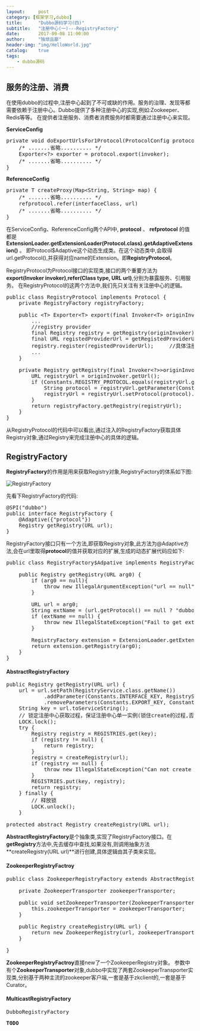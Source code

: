 ```yaml
---
layout:     post
category: [框架学习,dubbo]
title:      "Dubbo源码学习(四)"
subtitle:   "注册中心(一)---RegistryFactory"
date:       2017-09-08 11:00:00
author:     "独顽且鄙"
header-img: "img/HelloWorld.jpg"
catalog:    true
tags:
    - dubbo源码
---
```


## 服务的注册、消费

在使用dubbo的过程中,注册中心起到了不可或缺的作用。服务的治理、发现等都需要依赖于注册中心。Dubbo提供了多种注册中心的实现,例如:Zookeeper、Redis等等。
在提供者注册服务、消费者消费服务时都需要通过注册中心来实现。

**ServiceConfig**

<pre class="prettyprint">
private void doExportUrlsFor1Protocol(ProtocolConfig protocolConfig, List&lt;URL&gt; registryURLs) {
    /* .......省略.......... */
    Exporter&lt;?&gt; exporter = protocol.export(invoker);
    /* .......省略.......... */
}
</pre>


**ReferenceConfig**

<pre class="printprint">
private T createProxy(Map&lt;String, String&gt; map) {
    /* .......省略.......... */
    refprotocol.refer(interfaceClass, url)
    /* .......省略.......... */
}
</pre>

在ServiceConfig、ReferenceConfig两个API中, **protocol** 、 **refprotocol** 的值都是 **ExtensionLoader.getExtensionLoader(Protocol.class).getAdaptiveExtension()** 。
即Protocol$Adaptive这个动态生成类。在这个动态类中,会取得url.getProtocol(),并获得对应name的Extension。即**RegistryProtocol**。

RegistryProtocol为Protocol接口的实现类,接口的两个重要方法为**export(Invoker<T> invoker)**,**refer(Class<T> type, URL url)**,分别为暴露服务、引用服务。
在RegistryProtocol的这两个方法中,我们先只关注有关注册中心的逻辑。

<pre class="prettyprint">
public class RegistryProtocol implements Protocol {
    private RegistryFactory registryFactory;
    
    public &lt;T&gt; Exporter&lt;T&gt; export(final Invoker&lt;T&gt; originInvoker) throws RpcException {
        ...
        //registry provider
        final Registry registry = getRegistry(originInvoker);
        final URL registedProviderUrl = getRegistedProviderUrl(originInvoker);
        registry.register(registedProviderUrl);     //具体注册中心进行注册url
        ...
    }
    
    private Registry getRegistry(final Invoker&lt;?>&gt;originInvoker){
        URL registryUrl = originInvoker.getUrl();
        if (Constants.REGISTRY_PROTOCOL.equals(registryUrl.getProtocol())) {
            String protocol = registryUrl.getParameter(Constants.REGISTRY_KEY, Constants.DEFAULT_DIRECTORY);
            registryUrl = registryUrl.setProtocol(protocol).removeParameter(Constants.REGISTRY_KEY);
        }
        return registryFactory.getRegistry(registryUrl);
    }
}
</pre>

从RegistryProtocol的代码中可以看出,通过注入的RegistryFactory获取具体Registry对象,通过Registry来完成注册中心的具体的逻辑。

## RegistryFactory

**RegistryFactory**的作用是用来获取Registry对象,RegistryFactory的体系如下图:


![RegistryFactory](http://zqimage.oss-cn-beijing.aliyuncs.com/dubbo%E6%BA%90%E7%A0%81/RegistryFactory.png)

先看下RegistryFactory的代码:

<pre class="prettyprint">
@SPI("dubbo")
public interface RegistryFactory {
    @Adaptive({"protocol"})
    Registry getRegistry(URL url);
}
</pre>

RegistryFactory接口只有一个方法,即获取Registry对象,此方法为@Adaptive方法,会在url里取得**protocol**的值并获取对应的扩展,生成的动态扩展代码应如下:

<pre class="prettyprint">
public class RegistryFactory$Adpative implements RegistryFactory {

    public Registry getRegistry(URL arg0) {
        if (arg0 == null){
            throw new IllegalArgumentException("url == null");
        }

        URL url = arg0;
        String extName = (url.getProtocol() == null ? "dubbo" : url.getProtocol());
        if (extName == null) {
            throw new IllegalStateException("Fail to get extension(com.alibaba.dubbo.registry.RegistryFactory) name from url(" + url.toString() + ") use keys([protocol])");
        }

        RegistryFactory extension = ExtensionLoader.getExtensionLoader(RegistryFactory.class).getExtension(extName);
        return extension.getRegistry(arg0);
    }
}
</pre>

#### AbstractRegistryFactory

<pre class="prettyprint">
public Registry getRegistry(URL url) {
	url = url.setPath(RegistryService.class.getName())
			.addParameter(Constants.INTERFACE_KEY, RegistryService.class.getName())
			.removeParameters(Constants.EXPORT_KEY, Constants.REFER_KEY);
	String key = url.toServiceString();
    // 锁定注册中心获取过程，保证注册中心单一实例(锁住create的过程,否则可能重复create)
    LOCK.lock();
    try {
        Registry registry = REGISTRIES.get(key);
        if (registry != null) {
            return registry;
        }
        registry = createRegistry(url);
        if (registry == null) {
            throw new IllegalStateException("Can not create registry " + url);
        }
        REGISTRIES.put(key, registry);
        return registry;
    } finally {
        // 释放锁
        LOCK.unlock();
    }

protected abstract Registry createRegistry(URL url);
</pre>

**AbstractRegistryFactory**是个抽象类,实现了RegistryFactory接口。在**getRegistry**方法中,先去缓存中查找,如果没有,则调用抽象方法**createRegistry(URL url)**进行创建,具体逻辑由其子类来实现。

#### ZookeeperRegistryFactroy

<pre class="prettyprint">
public class ZookeeperRegistryFactory extends AbstractRegistryFactory {
	
	private ZookeeperTransporter zookeeperTransporter;

    public void setZookeeperTransporter(ZookeeperTransporter zookeeperTransporter) {
		this.zookeeperTransporter = zookeeperTransporter;
	}

	public Registry createRegistry(URL url) {
        return new ZookeeperRegistry(url, zookeeperTransporter);
    }

}
</pre>

**ZookeeperRegistryFactroy**直接new了一个ZookeeperRegistry对象。
参数中有个**ZookeeperTransporter**对象,dubbo中实现了两套ZookeeperTransporter实现类,分别基于两种主流的zookeeper客户端,一套是基于zkclient的,一套是基于Curator。

#### MulticastRegistryFactory

<pre class="prettyprint>
public class MulticastRegistryFactory extends AbstractRegistryFactory {

    public Registry createRegistry(URL url) {
        return new MulticastRegistry(url);
    }

}
</pre>

**MulticastRegistryFactory**也是直接new了一个MulticastRegistry对象。

#### DubboRegistryFactory

**TODO**











